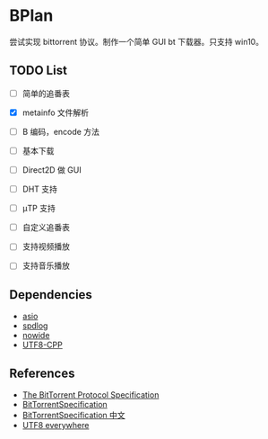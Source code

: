 # BPlan
尝试实现 bittorrent 协议。制作一个简单 GUI bt 下载器。只支持 win10。

## TODO List
- [ ] 简单的追番表
- [x] metainfo 文件解析
- [ ] B 编码，encode 方法
- [ ] 基本下载
- [ ] Direct2D 做 GUI
- [ ] DHT 支持
- [ ] μTP 支持
- [ ] 自定义追番表
- [ ] 支持视频播放
- [ ] 支持音乐播放


## Dependencies
- [asio](https://think-async.com/Asio)
- [spdlog](https://github.com/gabime/spdlog)
- [nowide](https://github.com/nephatrine/nowide-standalone)
- [UTF8-CPP](http://utfcpp.sourceforge.net/)

## References
- [The BitTorrent Protocol Specification](http://www.bittorrent.org/beps/bep_0003.html)
- [BitTorrentSpecification](https://wiki.theory.org/index.php/BitTorrentSpecification)
- [BitTorrentSpecification 中文](https://zh.wikibooks.org/wiki/BitTorrent%E5%8D%8F%E8%AE%AE%E8%A7%84%E8%8C%83)
- [UTF8 everywhere](http://utf8everywhere.org/zh-cn)
